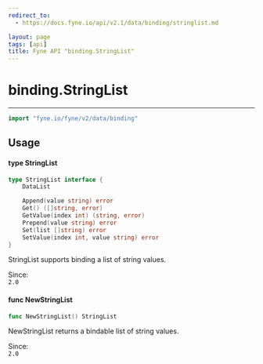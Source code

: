 ```yaml
---
redirect_to:
  - https://docs.fyne.io/api/v2.1/data/binding/stringlist.md

layout: page
tags: [api]
title: Fyne API "binding.StringList"
---
```



# binding.StringList
---
```go
import "fyne.io/fyne/v2/data/binding"
```

## Usage

#### type StringList

```go
type StringList interface {
	DataList

	Append(value string) error
	Get() ([]string, error)
	GetValue(index int) (string, error)
	Prepend(value string) error
	Set(list []string) error
	SetValue(index int, value string) error
}
```

StringList supports binding a list of string values.


<div class="since">Since: <code>
2.0</code></div>

#### func  NewStringList

```go
func NewStringList() StringList
```
NewStringList returns a bindable list of string values.


<div class="since">Since: <code>
2.0</code></div>
